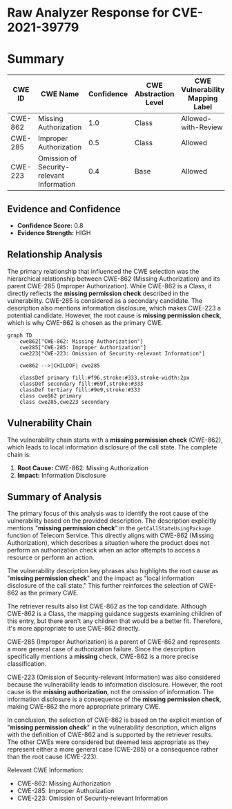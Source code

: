 # Raw Analyzer Response for CVE-2021-39779

# Summary
| CWE ID  | CWE Name | Confidence | CWE Abstraction Level | CWE Vulnerability Mapping Label | CWE-Vulnerability Mapping Notes |
|-----------------|-----------------------------------------------------|------------|-----------------------|------------------------------------|-----------------------------------------------------------------|
| CWE-862 | Missing Authorization | 1.0 | Class | Allowed-with-Review | Primary CWE |
| CWE-285 | Improper Authorization | 0.5 | Class | Allowed | Secondary Candidate |
| CWE-223 | Omission of Security-relevant Information | 0.4 | Base | Allowed | Secondary Candidate |

## Evidence and Confidence

*   **Confidence Score:** 0.8
*   **Evidence Strength:** HIGH

## Relationship Analysis
The primary relationship that influenced the CWE selection was the hierarchical relationship between CWE-862 (Missing Authorization) and its parent CWE-285 (Improper Authorization). While CWE-862 is a Class, it directly reflects the **missing permission check** described in the vulnerability. CWE-285 is considered as a secondary candidate. The description also mentions information disclosure, which makes CWE-223 a potential candidate. However, the root cause is **missing permission check**, which is why CWE-862 is chosen as the primary CWE.

```mermaid
graph TD
    cwe862["CWE-862: Missing Authorization"]
    cwe285["CWE-285: Improper Authorization"]
    cwe223["CWE-223: Omission of Security-relevant Information"]
    
    cwe862 -->|CHILDOF| cwe285
    
    classDef primary fill:#f96,stroke:#333,stroke-width:2px
    classDef secondary fill:#69f,stroke:#333
    classDef tertiary fill:#9e9,stroke:#333
    class cwe862 primary
    class cwe285,cwe223 secondary
```

## Vulnerability Chain
The vulnerability chain starts with a **missing permission check** (CWE-862), which leads to local information disclosure of the call state. The complete chain is:

1.  **Root Cause:** CWE-862: Missing Authorization
2.  **Impact:** Information Disclosure

## Summary of Analysis
The primary focus of this analysis was to identify the root cause of the vulnerability based on the provided description. The description explicitly mentions "**missing permission check**" in the `getCallStateUsingPackage` function of Telecom Service. This directly aligns with CWE-862 (Missing Authorization), which describes a situation where the product does not perform an authorization check when an actor attempts to access a resource or perform an action.

The vulnerability description key phrases also highlights the root cause as "**missing permission check**" and the impact as "local information disclosure of the call state." This further reinforces the selection of CWE-862 as the primary CWE.

The retriever results also list CWE-862 as the top candidate. Although CWE-862 is a Class, the mapping guidance suggests examining children of this entry, but there aren't any children that would be a better fit. Therefore, it's more appropriate to use CWE-862 directly.

CWE-285 (Improper Authorization) is a parent of CWE-862 and represents a more general case of authorization failure. Since the description specifically mentions a **missing** check, CWE-862 is a more precise classification.

CWE-223 (Omission of Security-relevant Information) was also considered because the vulnerability leads to information disclosure. However, the root cause is the **missing authorization**, not the omission of information. The information disclosure is a consequence of the **missing permission check**, making CWE-862 the more appropriate primary CWE.

In conclusion, the selection of CWE-862 is based on the explicit mention of "**missing permission check**" in the vulnerability description, which aligns with the definition of CWE-862 and is supported by the retriever results. The other CWEs were considered but deemed less appropriate as they represent either a more general case (CWE-285) or a consequence rather than the root cause (CWE-223).

Relevant CWE Information:
* CWE-862: Missing Authorization
* CWE-285: Improper Authorization
* CWE-223: Omission of Security-relevant Information